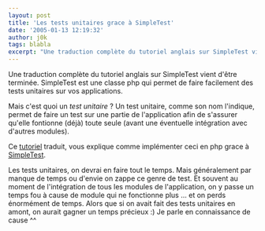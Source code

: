 ```yaml
---
layout: post
title: 'Les tests unitaires grace à SimpleTest'
date: '2005-01-13 12:19:32'
author: j0k
tags: blabla
excerpt: "Une traduction complète du tutoriel anglais sur SimpleTest vient d'être terminée.   SimpleTest est une classe php qui permet de faire facilement des tests unitaires sur vos applications.   \n  \nMais c'est quoi un *test unitaire* ?   Un test unitaire, comme son nom l'indique, permet de faire un test sur une partie de l'application afin de s'assurer      …"
---
```


Une traduction complète du tutoriel anglais sur SimpleTest vient d'être terminée.   SimpleTest est une classe php qui permet de faire facilement des tests unitaires sur vos applications.

Mais c'est quoi un *test unitaire* ?   Un test unitaire, comme son nom l'indique, permet de faire un test sur une partie de l'application afin de s'assurer qu'elle fontionne (déjà) toute seule (avant une éventuelle intégration avec d'autres modules).

Ce [tutoriel](http://onpk.net/index.php/2005/01/12/254-tutoriel-simpletest-decouvrir-les-tests-unitaires) traduit, vous explique comme implémenter ceci en php grace à [SimpleTest](https://sourceforge.net/project/showfiles.php?group_id=76550).

Les tests unitaires, on devrai en faire tout le temps. Mais généralement par manque de temps ou d'envie on zappe ce genre de test. Et souvent au moment de l'intégration de tous les modules de l'application, on y passe un temps fou à cause de module qui ne fonctionne plus ... et on perds énormément de temps.   Alors que si on avait fait des tests unitaires en amont, on aurait gagner un temps précieux :)   Je parle en connaissance de cause ^^
